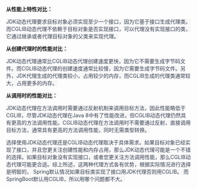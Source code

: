 **<font style="background-color:rgb(247, 247, 248);">从性能上特性对比：</font>**

<font style="color:rgb(55, 65, 81);background-color:rgb(247, 247, 248);">JDK动态代理要求目标对象必须实现至少一个接口，因为它基于接口生成代理类。而CGLIB动态代理不依赖于目标对象是否实现接口，可以代理没有实现接口的类，它通过继承或者代理目标对象的父类来实现代理。</font>

**<font style="background-color:rgb(247, 247, 248);">从创建代理时的性能对比：</font>**

<font style="color:rgb(55, 65, 81);background-color:rgb(247, 247, 248);">JDK动态代理通常比CGLIB动态代理创建速度更快，因为它不需要生成字节码文件。而CGLIB动态代理的创建速度通常比较慢，因为它需要生成字节码文件。另外，JDK代理生成的代理类较小，占用较少的内存，而CGLIB生成的代理类通常较大，占用更多的内存。</font>

**<font style="background-color:rgb(247, 247, 248);">从调用时的性能对比：</font>**

<font style="color:rgb(55, 65, 81);background-color:rgb(247, 247, 248);">JDK动态代理在方法调用时需要通过反射机制来调用目标方法，因此性能略低于CGLIB，尽管JDK动态代理在Java 8中有了性能改进，但CGLIB动态代理仍然具有更高的方法调用性能。CGLIB动态代理在方法调用时不需要通过反射，直接调用目标方法，通常具有更高的方法调用性能，同时无需类型转换。</font>

<font style="color:rgb(55, 65, 81);background-color:rgb(247, 247, 248);">选择使用JDK动态代理还是CGLIB动态代理取决于具体需求。如果目标对象已经实现了接口，并且您更关注创建性能和内存占用，那么JDK动态代理可能是一个不错的选择。如果目标对象没有实现接口，或者您更关注方法调用性能，那么CGLIB动态代理可能更合适。综上所述，这两种代理方式各有优势，根据实际情况进行选择是明智的，  Spring默认情况如果目标类实现了接口用JDK代理否则用CGLIB。  而SpringBoot默认用CGLIB，所以用哪个问题都不大。</font>

